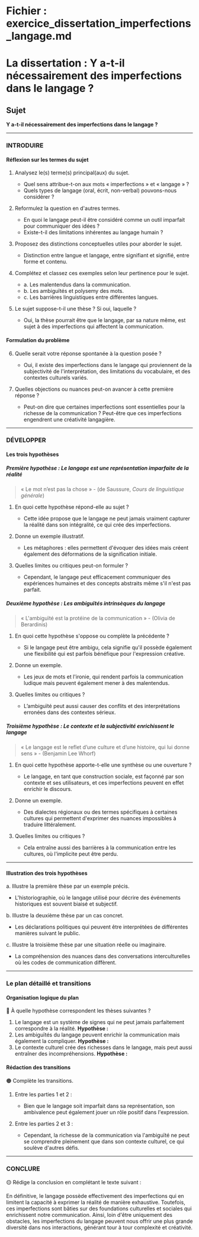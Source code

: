 # Fichier : exercice_dissertation_imperfections_langage.md

# La dissertation : Y a-t-il nécessairement des imperfections dans le langage ?

## Sujet
**Y a-t-il nécessairement des imperfections dans le langage ?**

---

### INTRODUIRE

#### Réflexion sur les termes du sujet

1. Analysez le(s) terme(s) principal(aux) du sujet.  
   - Quel sens attribue-t-on aux mots « imperfections » et « langage » ? 
   - Quels types de langage (oral, écrit, non-verbal) pouvons-nous considérer ?

2. Reformulez la question en d'autres termes.  
   - En quoi le langage peut-il être considéré comme un outil imparfait pour communiquer des idées ?
   - Existe-t-il des limitations inhérentes au langage humain ?

3. Proposez des distinctions conceptuelles utiles pour aborder le sujet.  
   - Distinction entre langue et langage, entre signifiant et signifié, entre forme et contenu.

4. Complétez et classez ces exemples selon leur pertinence pour le sujet.  
   - a. Les malentendus dans la communication.
   - b. Les ambiguïtés et polysemy des mots.
   - c. Les barrières linguistiques entre différentes langues.
   
5. Le sujet suppose-t-il une thèse ? Si oui, laquelle ?  
   - Oui, la thèse pourrait être que le langage, par sa nature même, est sujet à des imperfections qui affectent la communication.

#### Formulation du problème

6. Quelle serait votre réponse spontanée à la question posée ?  
   - Oui, il existe des imperfections dans le langage qui proviennent de la subjectivité de l'interprétation, des limitations du vocabulaire, et des contextes culturels variés.

7. Quelles objections ou nuances peut-on avancer à cette première réponse ?  
   - Peut-on dire que certaines imperfections sont essentielles pour la richesse de la communication ? Peut-être que ces imperfections engendrent une créativité langagière.

---

### DÉVELOPPER

#### Les trois hypothèses

##### Première hypothèse : Le langage est une représentation imparfaite de la réalité

> « Le mot n’est pas la chose » - (de Saussure, *Cours de linguistique générale*)

1. En quoi cette hypothèse répond-elle au sujet ?  
   - Cette idée propose que le langage ne peut jamais vraiment capturer la réalité dans son intégralité, ce qui crée des imperfections.

2. Donne un exemple illustratif.  
   - Les métaphores : elles permettent d'évoquer des idées mais créent également des déformations de la signification initiale.

3. Quelles limites ou critiques peut-on formuler ?  
   - Cependant, le langage peut efficacement communiquer des expériences humaines et des concepts abstraits même s'il n'est pas parfait.

##### Deuxième hypothèse : Les ambiguïtés intrinsèques du langage

> « L'ambiguïté est la protéine de la communication » - (Olivia de Berardinis)

1. En quoi cette hypothèse s'oppose ou complète la précédente ?  
   - Si le langage peut être ambigu, cela signifie qu'il possède également une flexibilité qui est parfois bénéfique pour l'expression créative.

2. Donne un exemple.  
   - Les jeux de mots et l'ironie, qui rendent parfois la communication ludique mais peuvent également mener à des malentendus.

3. Quelles limites ou critiques ?  
   - L’ambiguïté peut aussi causer des conflits et des interprétations erronées dans des contextes sérieux.

##### Troisième hypothèse : Le contexte et la subjectivité enrichissent le langage

> « Le langage est le reflet d’une culture et d’une histoire, qui lui donne sens » - (Benjamin Lee Whorf)

1. En quoi cette hypothèse apporte-t-elle une synthèse ou une ouverture ?  
   - Le langage, en tant que construction sociale, est façonné par son contexte et ses utilisateurs, et ces imperfections peuvent en effet enrichir le discours.

2. Donne un exemple.  
   - Des dialectes régionaux ou des termes spécifiques à certaines cultures qui permettent d'exprimer des nuances impossibles à traduire littéralement.

3. Quelles limites ou critiques ?  
   - Cela entraîne aussi des barrières à la communication entre les cultures, où l'implicite peut être perdu.

---

#### Illustration des trois hypothèses

a. Illustre la première thèse par un exemple précis.  
   - L'historiographie, où le langage utilisé pour décrire des événements historiques est souvent biaisé et subjectif.  

b. Illustre la deuxième thèse par un cas concret.  
   - Les déclarations politiques qui peuvent être interprétées de différentes manières suivant le public.

c. Illustre la troisième thèse par une situation réelle ou imaginaire.  
   - La compréhension des nuances dans des conversations interculturelles où les codes de communication diffèrent.

---

### Le plan détaillé et transitions

#### Organisation logique du plan

🔴 À quelle hypothèse correspondent les thèses suivantes ?

1. Le langage est un système de signes qui ne peut jamais parfaitement correspondre à la réalité. **Hypothèse :**
2. Les ambiguïtés du langage peuvent enrichir la communication mais également la compliquer. **Hypothèse :**
3. Le contexte culturel crée des richesses dans le langage, mais peut aussi entraîner des incompréhensions. **Hypothèse :**

#### Rédaction des transitions

🟠 Complète les transitions.

1. Entre les parties 1 et 2 :  
   - Bien que le langage soit imparfait dans sa représentation, son ambivalence peut également jouer un rôle positif dans l'expression.

2. Entre les parties 2 et 3 :  
   - Cependant, la richesse de la communication via l'ambiguïté ne peut se comprendre pleinement que dans son contexte culturel, ce qui soulève d'autres défis.

---

### CONCLURE

🟡 Rédige la conclusion en complétant le texte suivant :

En définitive, le langage possède effectivement des imperfections qui en limitent la capacité à exprimer la réalité de manière exhaustive. Toutefois, ces imperfections sont bâties sur des foundations culturelles et sociales qui enrichissent notre communication. Ainsi, loin d'être uniquement des obstacles, les imperfections du langage peuvent nous offrir une plus grande diversité dans nos interactions, générant tour à tour complexité et créativité.